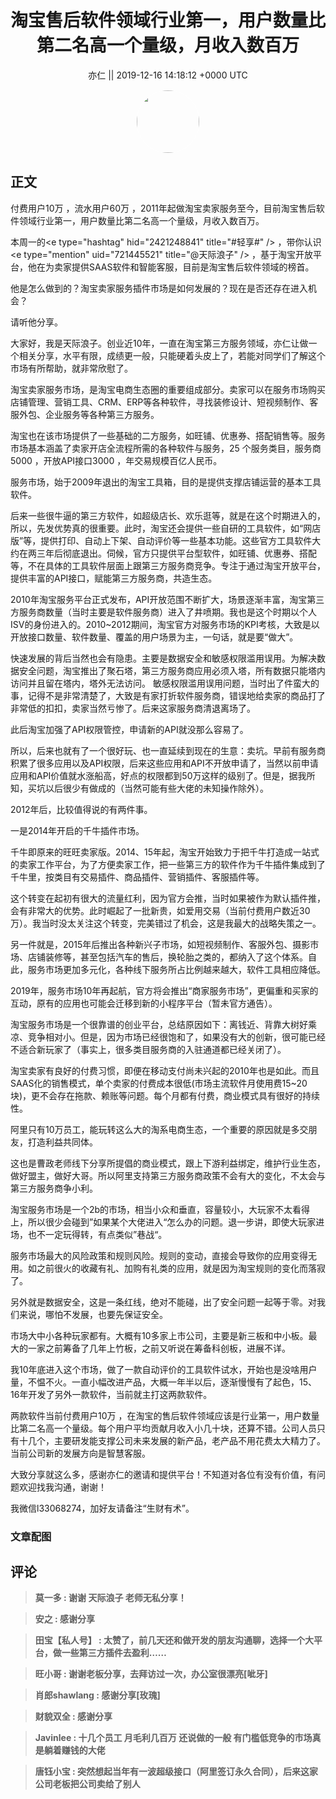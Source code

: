<h1 align="center">淘宝售后软件领域行业第一，用户数量比第二名高一个量级，月收入数百万</h1>




<p align="center">
    <a>亦仁 || 2019-12-16 14:18:12 &#43;0000 UTC</a>
</p>

<div align="center">
    <img src="https://images.zsxq.com/Fn3NQqCN8nuGF86yZPXSbEsl0mb3?e=1590940799&amp;token=kIxbL07-8jAj8w1n4s9zv64FuZZNEATmlU_Vm6zD:pfbNc8W3hS0oYG_hyXXh_rHMHuc=" width="100" height="100" style="border:1px solid;border-radius:50%; color:#ffffff"/>
</div>




## 正文

<div>
付费用户10万 ，流水用户60万  ，2011年起做淘宝卖家服务至今，目前淘宝售后软件领域行业第一，用户数量比第二名高一个量级，月收入数百万。

本周一的&lt;e type=&#34;hashtag&#34; hid=&#34;2421248841&#34; title=&#34;#轻享#&#34; /&gt; ，带你认识&lt;e type=&#34;mention&#34; uid=&#34;721445521&#34; title=&#34;@天际浪子&#34; /&gt;   ，基于淘宝开放平台，他在为卖家提供SAAS软件和智能客服，目前是淘宝售后软件领域的榜首。

他是怎么做到的？淘宝卖家服务插件市场是如何发展的？现在是否还存在进入机会？

请听他分享。

大家好，我是天际浪子。创业近10年，一直在淘宝第三方服务领域，亦仁让做一个相关分享，水平有限，成绩更一般，只能硬着头皮上了，若能对同学们了解这个市场有所帮助，就非常欣慰了。 

淘宝卖家服务市场，是淘宝电商生态圈的重要组成部分。卖家可以在服务市场购买店铺管理、营销工具、CRM、ERP等各种软件，寻找装修设计、短视频制作、客服外包、企业服务等各种第三方服务。

淘宝也在该市场提供了一些基础的二方服务，如旺铺、优惠券、搭配销售等。服务市场基本涵盖了卖家开店全流程所需的各种软件与服务，25 个服务类目，服务商5000 ，开放API接口3000 ，年交易规模百亿人民币。 

服务市场，始于2009年退出的淘宝工具箱，目的是提供支撑店铺运营的基本工具软件。

后来一些很牛逼的第三方软件，如超级店长、欢乐逛等，就是在这个时期进入的，所以，先发优势真的很重要。此时，淘宝还会提供一些自研的工具软件，如“网店版”等，提供打印、自动上下架、自动评价等一些基本功能。这些官方工具软件大约在两三年后彻底退出。伺候，官方只提供平台型软件，如旺铺、优惠券、搭配等，不在具体的工具软件层面上跟第三方服务商竞争。专注于通过淘宝开放平台，提供丰富的API接口，赋能第三方服务商，共造生态。 

2010年淘宝服务平台正式发布，API开放范围不断扩大，场景逐渐丰富，淘宝第三方服务商数量（当时主要是软件服务商）进入了井喷期。我也是这个时期以个人ISV的身份进入的。2010~2012期间，淘宝官方对服务市场的KPI考核，大致是以开放接口数量、软件数量、覆盖的用户场景为主，一句话，就是要“做大”。 

快速发展的背后当然也会有隐患。主要是数据安全和敏感权限滥用误用。为解决数据安全问题，淘宝推出了聚石塔，第三方服务商应用必须入塔，所有数据只能塔内访问并且留在塔内，塔外无法访问。 敏感权限滥用误用问题，当时出了件蛮大的事，记得不是非常清楚了，大致是有家打折软件服务商，错误地给卖家的商品打了非常低的扣扣，卖家当然亏惨了。后来这家服务商清退离场了。 

此后淘宝加强了API权限管控，申请新的API就没那么容易了。

所以，后来也就有了一个很好玩、也一直延续到现在的生意：卖坑。早前有服务商积累了很多应用以及API权限，后来这些应用和API不开放申请了，当然以前申请应用和API价值就水涨船高，好点的权限都到50万这样的级别了。但是，据我所知，买坑以后很少有做成的（当然可能有些大佬的未知操作除外）。 

2012年后，比较值得说的有两件事。 

一是2014年开启的千牛插件市场。

千牛即原来的旺旺卖家版。2014、15年起，淘宝开始致力于把千牛打造成一站式的卖家工作平台，为了方便卖家工作，把一些第三方的软件作为千牛插件集成到了千牛里，按类目有交易插件、商品插件、营销插件、客服插件等。

这个转变在起初有很大的流量红利，因为官方会推，当时如果被作为默认插件推，会有非常大的优势。此时崛起了一批新贵，如爱用交易（当前付费用户数近30万）。我当时没太关注这个转变，完美错过了机会，这是我最大的战略失策之一。 

另一件就是，2015年后推出各种新兴子市场，如短视频制作、客服外包、摄影市场、店铺装修等，甚至包括汽车的售后，换轮胎之类的，都纳入了这个体系。自此，服务市场更加多元化，各种线下服务所占比例越来越大，软件工具相应降低。 

2019年，服务市场10年再起航，官方将会推出“商家服务市场”，更偏重和买家的互动，原有的应用也可能会迁移到新的小程序平台（暂未官方通告）。 

淘宝服务市场是一个很靠谱的创业平台，总结原因如下：离钱近、背靠大树好乘凉、竞争相对小。但是，因为市场已经很饱和了，如果没有大的创新，很可能已经不适合新玩家了（事实上，很多类目服务商的入驻通道都已经关闭了）。 

淘宝卖家有良好的付费习惯，即便在移动支付尚未兴起的2010年也是如此。而且SAAS化的销售模式，单个卖家的付费成本很低(市场主流软件月使用费15~20块)，更不会存在拖款、赖账等问题。每个月都有付费，商业模式具有很好的持续性。 

阿里只有10万员工，能玩转这么大的淘系电商生态，一个重要的原因就是多交朋友，打造利益共同体。

这也是曹政老师线下分享所提倡的商业模式，跟上下游利益绑定，维护行业生态，做好盟主，做好大哥。所以阿里支持第三方服务商政策不会有大的变化，不太会与第三方服务商争小利。 

淘宝服务市场是一个2b的市场，相当小众和垂直，容量较小，大玩家不太看得上，所以很少会碰到”如果某个大佬进入“怎么办的问题。退一步讲，即使大玩家进场，也不一定玩得转，有点类似”巷战“。 

服务市场最大的风险政策和规则风险。规则的变动，直接会导致你的应用变得无用。如之前很火的收藏有礼、加购有礼类的应用，就是因为淘宝规则的变化而落寂了。

另外就是数据安全，这是一条红线，绝对不能碰，出了安全问题一起等于零。对我们来说，哪怕不发展，也要先保证安全。 

市场大中小各种玩家都有。大概有10多家上市公司，主要是新三板和中小板。最大的一家之前筹备了几年上竹板，之前又听说在筹备科创板，进展不详。 

我10年底进入这个市场，做了一款自动评价的工具软件试水，开始也是没啥用户量，不愠不火。一直小幅改进产品，大概一年半以后，逐渐慢慢有了起色，15、16年开发了另外一款软件，当前就主打这两款软件。

两款软件当前付费用户10万 ，在淘宝的售后软件领域应该是行业第一，用户数量比第二名高一个量级。每个用户平均贡献月收入小几十块，还算不错。公司人员只有十几个，主要研发能支撑公司未来发展的新产品，老产品不用花费太大精力了。当前公司新的发展方向是智慧客服。 

大致分享就这么多，感谢亦仁的邀请和提供平台！不知道对各位有没有价值，有问题欢迎找我沟通，谢谢！

我微信l33068274，加好友请备注“生财有术”。
</div>

### 文章配图

<div class="image" align="center">

</div>


## 评论

<div align="left">
<div>

<blockquote >
<span> <strong>莫一多 : 谢谢 天际浪子 老师无私分享！ </strong></span>
</blockquote>

<blockquote >
<span> <strong>安之 : 感谢分享 </strong></span>
</blockquote>

<blockquote >
<span> <strong>田宝【私人号】 : 太赞了，前几天还和做开发的朋友沟通聊，选择一个大平台，做一些第三方插件去盈利…… </strong></span>
</blockquote>

<blockquote >
<span> <strong>旺小哥 : 谢谢老板分享，去拜访过一次，办公室很漂亮[呲牙] </strong></span>
</blockquote>

<blockquote >
<span> <strong>肖郎shawlang : 感谢分享[玫瑰] </strong></span>
</blockquote>

<blockquote >
<span> <strong>财貌双全 : 感谢分享 </strong></span>
</blockquote>

<blockquote >
<span> <strong>Javinlee : 十几个员工 月毛利几百万 还说做的一般
有门槛低竞争的市场真是躺着赚钱的大佬 </strong></span>
</blockquote>

<blockquote >
<span> <strong>唐钰小宝 : 突然想起当年有一波超级接口（阿里签订永久合同），后来这家公司老板把公司卖给了别人 </strong></span>
</blockquote>

</div>
</div>